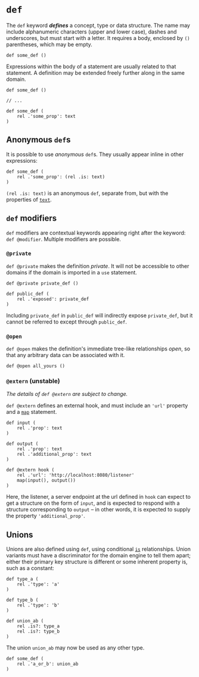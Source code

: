 # `def`

The `def` keyword ***defines*** a concept, type or data structure. The name may include alphanumeric characters (upper and lower case), dashes and underscores, but must start with a letter. It requires a body, enclosed by `()` parentheses, which may be empty.

```ontol
def some_def ()
```

Expressions within the body of a statement are usually related to that statement. A definition may be extended freely further along in the same domain.

```ontol
def some_def ()

// ...

def some_def (
    rel .'some_prop': text
)
```


## Anonymous `def`s

It is possible to use _anonymous_ `def`s. They usually appear inline in other expressions:

```ontol
def some_def (
    rel .'some_prop': (rel .is: text)
)
```

`(rel .is: text)` is an anonymous `def`, separate from, but with the properties of [`text`](primitives.md#text).


## `def` modifiers

`def` modifiers are contextual keywords appearing right after the keyword: `def @modifier`. Multiple modifiers are possible.


### `@private`

`def @private` makes the definition *private*. It will not be accessible to other domains if the domain is imported in a `use` statement.

```ontol
def @private private_def ()

def public_def (
    rel .'exposed': private_def
)
```

Including `private_def` in `public_def` will indirectly expose `private_def`, but it cannot be referred to except through `public_def`.


### `@open`

`def @open` makes the definition's immediate tree-like relationships _open_, so that any arbitrary data can be associated with it.

```ontol
def @open all_yours ()
```


### `@extern` (unstable)

_The details of `def @extern` are subject to change._

`def @extern` defines an external hook, and must include an `'url'` property and a [`map`](map.md) statement.

```ontol
def input (
    rel .'prop': text
)

def output (
    rel .'prop': text
    rel .'additional_prop': text
)

def @extern hook (
    rel .'url': 'http://localhost:8080/listener'
    map(input(), output())
)
```

Here, the listener, a server endpoint at the url defined in `hook` can expect to get a structure on the form of `input`, and is expected to respond with a structure corresponding to `output` – in other words, it is expected to supply the property `'additional_prop'`.


## Unions

Unions are also defined using `def`, using conditional [`is`](relationship_types.md#is) relationships. Union variants must have a discriminator for the domain engine to tell them apart; either their primary key structure is different or some inherent property is, such as a constant:

```ontol
def type_a (
    rel .'type': 'a'
)

def type_b (
    rel .'type': 'b'
)

def union_ab (
    rel .is?: type_a
    rel .is?: type_b
)
```

The union `union_ab` may now be used as any other type.

```ontol
def some_def (
    rel .'a_or_b': union_ab
)
```
